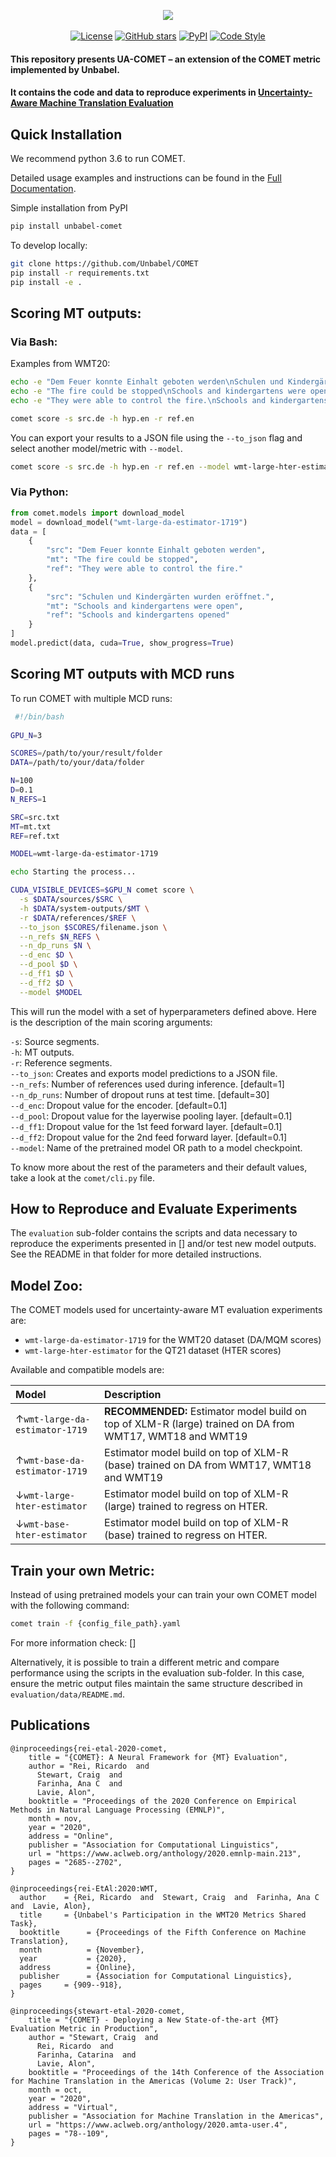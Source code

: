 <p align="center">
  <img src="https://raw.githubusercontent.com/Unbabel/COMET/master/docs/source/_static/img/COMET_lockup-dark.png">
  <br />
  <br />
  <a href="https://github.com/Unbabel/COMET/blob/master/LICENSE"><img alt="License" src="https://img.shields.io/github/license/Unbabel/COMET" /></a>
  <a href="https://github.com/Unbabel/COMET/stargazers"><img alt="GitHub stars" src="https://img.shields.io/github/stars/Unbabel/COMET" /></a>
  <a href=""><img alt="PyPI" src="https://img.shields.io/pypi/v/unbabel-comet" /></a>
  <a href="https://github.com/psf/black"><img alt="Code Style" src="https://img.shields.io/badge/code%20style-black-black" /></a>
</p>



#### This repository presents UA-COMET – an extension of the COMET metric implemented by Unbabel. 

#### It contains the code and data to reproduce experiments in [Uncertainty-Aware Machine Translation Evaluation]()


## Quick Installation

We recommend python 3.6 to run COMET.

Detailed usage examples and instructions can be found in the [Full Documentation](https://unbabel.github.io/COMET/html/index.html).

Simple installation from PyPI

```bash
pip install unbabel-comet
```

To develop locally:
```bash
git clone https://github.com/Unbabel/COMET
pip install -r requirements.txt
pip install -e .
```

## Scoring MT outputs:

### Via Bash:

Examples from WMT20:

```bash
echo -e "Dem Feuer konnte Einhalt geboten werden\nSchulen und Kindergärten wurden eröffnet." >> src.de
echo -e "The fire could be stopped\nSchools and kindergartens were open" >> hyp.en
echo -e "They were able to control the fire.\nSchools and kindergartens opened" >> ref.en
```

```bash
comet score -s src.de -h hyp.en -r ref.en
```

You can export your results to a JSON file using the `--to_json` flag and select another model/metric with `--model`.

```bash
comet score -s src.de -h hyp.en -r ref.en --model wmt-large-hter-estimator --to_json segments.json
```

### Via Python:

```python
from comet.models import download_model
model = download_model("wmt-large-da-estimator-1719")
data = [
    {
        "src": "Dem Feuer konnte Einhalt geboten werden",
        "mt": "The fire could be stopped",
        "ref": "They were able to control the fire."
    },
    {
        "src": "Schulen und Kindergärten wurden eröffnet.",
        "mt": "Schools and kindergartens were open",
        "ref": "Schools and kindergartens opened"
    }
]
model.predict(data, cuda=True, show_progress=True)
```

## Scoring MT outputs with MCD runs

To run COMET with multiple MCD runs:

```bash
 #!/bin/bash
 
GPU_N=3

SCORES=/path/to/your/result/folder
DATA=/path/to/your/data/folder

N=100
D=0.1
N_REFS=1

SRC=src.txt
MT=mt.txt
REF=ref.txt

MODEL=wmt-large-da-estimator-1719

echo Starting the process...

CUDA_VISIBLE_DEVICES=$GPU_N comet score \
  -s $DATA/sources/$SRC \
  -h $DATA/system-outputs/$MT \
  -r $DATA/references/$REF \
  --to_json $SCORES/filename.json \
  --n_refs $N_REFS \
  --n_dp_runs $N \
  --d_enc $D \
  --d_pool $D \
  --d_ff1 $D \
  --d_ff2 $D \
  --model $MODEL 

```

This will run the model with a set of hyperparameters defined above. Here is the description of the main scoring arguments:

`-s`: Source segments.    
`-h`: MT outputs.    
`-r`: Reference segments.     
`--to_json`: Creates and exports model predictions to a JSON file.     
`--n_refs`: Number of references used during inference. [default=1]  
`--n_dp_runs`: Number of dropout runs at test time. [default=30]  
`--d_enc`: Dropout value for the encoder. [default=0.1]  
`--d_pool`: Dropout value for the layerwise pooling layer. [default=0.1]       
`--d_ff1`: Dropout value for the 1st feed forward layer. [default=0.1]       
`--d_ff2`: Dropout value for the 2nd feed forward layer. [default=0.1]        
`--model`: Name of the pretrained model OR path to a model checkpoint.     

To know more about the rest of the parameters and their default values, take a look at the ```comet/cli.py``` file.

## How to Reproduce and Evaluate Experiments

The ```evaluation``` sub-folder contains the scripts and data necessary to reproduce the experiments presented in [] and/or test new model outputs. See the README in that folder for more detailed instructions.

<!-- ### Simple Pythonic way to convert list or segments to model inputs:

```python
source = ["Dem Feuer konnte Einhalt geboten werden", "Schulen und Kindergärten wurden eröffnet."]
hypothesis = ["The fire could be stopped", "Schools and kindergartens were open"]
reference = ["They were able to control the fire.", "Schools and kindergartens opened"]

data = {"src": source, "mt": hypothesis, "ref": reference}
data = [dict(zip(data, t)) for t in zip(*data.values())]

model.predict(data, cuda=True, show_progress=True)
```

**Note:** Using the python interface you will get a list of segment-level scores. You can obtain the corpus-level score by averaging the segment-level scores -->

## Model Zoo:

The COMET models used for uncertainty-aware MT evaluation experiments are: 
* `wmt-large-da-estimator-1719`  for the WMT20 dataset (DA/MQM scores)
* `wmt-large-hter-estimator` for the QT21 dataset (HTER scores)  

Available and compatible models are:

| Model              |               Description                        |
| :--------------------- | :------------------------------------------------ |
| ↑`wmt-large-da-estimator-1719` | **RECOMMENDED:** Estimator model build on top of XLM-R (large) trained on DA from WMT17, WMT18 and WMT19 |
| ↑`wmt-base-da-estimator-1719` | Estimator model build on top of XLM-R (base) trained on DA from WMT17, WMT18 and WMT19 |
| ↓`wmt-large-hter-estimator` | Estimator model build on top of XLM-R (large) trained to regress on HTER. |
| ↓`wmt-base-hter-estimator` | Estimator model build on top of XLM-R (base) trained to regress on HTER. |


## Train your own Metric: 

Instead of using pretrained models your can train your own COMET model with the following command:
```bash
comet train -f {config_file_path}.yaml
```
For more information check: []

Alternatively, it is possible to train a different metric and compare performance using the scripts in the evaluation sub-folder. In this case, ensure the metric output files maintain the same structure described in ```evaluation/data/README.md```.



## Publications

```
@inproceedings{rei-etal-2020-comet,
    title = "{COMET}: A Neural Framework for {MT} Evaluation",
    author = "Rei, Ricardo  and
      Stewart, Craig  and
      Farinha, Ana C  and
      Lavie, Alon",
    booktitle = "Proceedings of the 2020 Conference on Empirical Methods in Natural Language Processing (EMNLP)",
    month = nov,
    year = "2020",
    address = "Online",
    publisher = "Association for Computational Linguistics",
    url = "https://www.aclweb.org/anthology/2020.emnlp-main.213",
    pages = "2685--2702",
}
```

```
@inproceedings{rei-EtAl:2020:WMT,
  author    = {Rei, Ricardo  and  Stewart, Craig  and  Farinha, Ana C  and  Lavie, Alon},
  title     = {Unbabel's Participation in the WMT20 Metrics Shared Task},
  booktitle      = {Proceedings of the Fifth Conference on Machine Translation},
  month          = {November},
  year           = {2020},
  address        = {Online},
  publisher      = {Association for Computational Linguistics},
  pages     = {909--918},
}
```

```
@inproceedings{stewart-etal-2020-comet,
    title = "{COMET} - Deploying a New State-of-the-art {MT} Evaluation Metric in Production",
    author = "Stewart, Craig  and
      Rei, Ricardo  and
      Farinha, Catarina  and
      Lavie, Alon",
    booktitle = "Proceedings of the 14th Conference of the Association for Machine Translation in the Americas (Volume 2: User Track)",
    month = oct,
    year = "2020",
    address = "Virtual",
    publisher = "Association for Machine Translation in the Americas",
    url = "https://www.aclweb.org/anthology/2020.amta-user.4",
    pages = "78--109",
}
```
